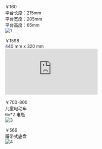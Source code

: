 ￥160  
平台长度：215mm   
平台宽度：205mm  
平台高度：65mm  
![1](http://gd2.alicdn.com/bao/uploaded/i2/T1PIiUXh4nXXawq0Z6_061321.jpg_400x400.jpg)   


￥1598   
440 mm x 320 mm   
![2](http://item.taobao.com/item.htm?spm=a230r.1.14.1.nkOrCC&id=43723847425&ns=1&abbucket=7#detail)   

￥700-800      
儿童电动车     
6v*2 电瓶     
![3](http://img01.taobaocdn.com/imgextra/i1/1974257993/TB2PZk5bpXXXXasXpXXXXXXXXXX_!!1974257993.jpg)     

￥569   
履带式底盘   
![4](http://gd4.alicdn.com/imgextra/i4/544675804/TB2aaFQbpXXXXbAXpXXXXXXXXXX-544675804.jpg)    




